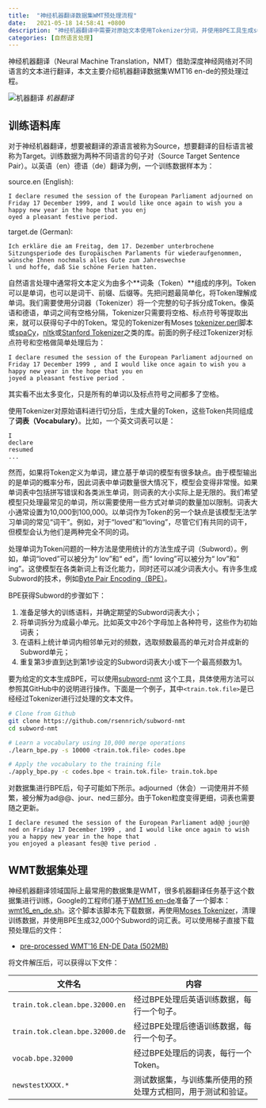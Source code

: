 ```yaml
---
title:  "神经机器翻译数据集WMT预处理流程"
date:   2021-05-18 14:58:41 +0800
description: "神经机器翻译中需要对原始文本使用Tokenizer分词，并使用BPE工具生成subword子词。"
categories: [自然语言处理]
---
```


神经机器翻译（Neural Machine Translation，NMT）借助深度神经网络对不同语言的文本进行翻译，本文主要介绍机器翻译数据集WMT16 en-de的预处理过程。

![机器翻译](http://aixingqiu-1258949597.cos.ap-beijing.myqcloud.com/2021-05-18-070114.gif)
*机器翻译*

## 训练语料库

对于神经机器翻译，想要被翻译的源语言被称为Source，想要翻译的目标语言被称为Target。训练数据为两种不同语言的句子对（Source Target Sentence Pair）。以英语（en）德语（de）翻译为例，一个训练数据样本为：

source.en (English):

```
I declare resumed the session of the European Parliament adjourned on Friday 17 December 1999, and I would like once again to wish you a happy new year in the hope that you enj
oyed a pleasant festive period.
```

target.de (German):

```
Ich erkläre die am Freitag, dem 17. Dezember unterbrochene Sitzungsperiode des Europäischen Parlaments für wiederaufgenommen, wünsche Ihnen nochmals alles Gute zum Jahreswechse
l und hoffe, daß Sie schöne Ferien hatten.
```

自然语言处理中通常将文本定义为由多个**词条（Token）**组成的序列。Token可以是单词，也可以是词干、前缀、后缀等。先把问题最简单化，将Token理解成单词。我们需要使用分词器（Tokenizer）将一个完整的句子拆分成Token。像英语和德语，单词之间有空格分隔，Tokenizer只需要将空格、标点符号等提取出来，就可以获得句子中的Token。常见的Tokenizer有Moses [tokenizer.perl](https://github.com/moses-smt/mosesdecoder/blob/master/scripts/tokenizer/tokenizer.perl)脚本或[spaCy](https://spacy.io/docs/usage/processing-text)，[nltk](http://www.nltk.org/api/nltk.tokenize.html)或[Stanford Tokenizer](http://nlp.stanford.edu/software/tokenizer.shtml)之类的库。前面的例子经过Tokenizer对标点符号和空格做简单处理后为：

```
I declare resumed the session of the European Parliament adjourned on Friday 17 December 1999 , and I would like once again to wish you a happy new year in the hope that you en
joyed a pleasant festive period .
```

其实看不出太多变化，只是所有的单词以及标点符号之间都多了空格。

使用Tokenizer对原始语料进行切分后，生成大量的Token，这些Token共同组成了**词表（Vocabulary）**。比如，一个英文词表可以是：

```
I
declare
resumed
...
```

然而，如果将Token定义为单词，建立基于单词的模型有很多缺点。由于模型输出的是单词的概率分布，因此词表中单词数量很大情况下，模型会变得非常慢。如果单词表中包括拼写错误和各类派生单词，则词表的大小实际上是无限的。我们希望模型只处理最常见的单词，所以需要使用一些方式对单词的数量加以限制。词表大小通常设置为10,000到100,000。以单词作为Token的另一个缺点是该模型无法学习单词的常见“词干”。例如，对于“loved”和“loving”，尽管它们有共同的词干，但模型会认为他们是两种完全不同的词。

处理单词为Token问题的一种方法是使用统计的方法生成子词（Subword）。例如，单词“loved”可以被分为“ lov”和“ ed”，而“ loving”可以被分为“ lov”和“ ing”。这使模型在各类新词上有泛化能力，同时还可以减少词表大小。有许多生成Subword的技术，例如[Byte Pair Encoding（BPE）](https://arxiv.org/abs/1508.07909)。

BPE获得Subword的步骤如下：

1. 准备足够大的训练语料，并确定期望的Subword词表大小；
2. 将单词拆分为成最小单元。比如英文中26个字母加上各种符号，这些作为初始词表；
3. 在语料上统计单词内相邻单元对的频数，选取频数最高的单元对合并成新的Subword单元；
4. 重复第3步直到达到第1步设定的Subword词表大小或下一个最高频数为1。

要为给定的文本生成BPE，可以使用[subword-nmt](https://github.com/rsennrich/subword-nmt) 这个工具，具体使用方法可以参照其GitHub中的说明进行操作。下面是一个例子，其中`<train.tok.file>`是已经经过Tokenizer进行过处理的文本文件。

```bash
# Clone from Github
git clone https://github.com/rsennrich/subword-nmt
cd subword-nmt

# Learn a vocabulary using 10,000 merge operations
./learn_bpe.py -s 10000 <train.tok.file> codes.bpe

# Apply the vocabulary to the training file
./apply_bpe.py -c codes.bpe < train.tok.file> train.tok.bpe
```

对数据集进行BPE后，句子可能如下所示。adjourned（休会）一词使用并不频繁，被分解为ad@@、jour、ned三部分。由于Token粒度变得更细，词表也需要随之更新。

```
I declare resumed the session of the European Parliament ad@@ jour@@ ned on Friday 17 December 1999 , and I would like once again to wish you a happy new year in the hope that 
you enjoyed a pleasant fes@@ tive period .
```

## WMT数据集处理

神经机器翻译领域国际上最常用的数据集是WMT，很多机器翻译任务基于这个数据集进行训练，Google的工程师们基于[WMT16 en-de](http://www.statmt.org/wmt16/translation-task.html)准备了一个脚本：[wmt16_en_de.sh](https://github.com/google/seq2seq/blob/master/bin/data/wmt16_en_de.sh)。这个脚本该脚本先下载数据，再使用[Moses Tokenizer](https://github.com/moses-smt/mosesdecoder/blob/master/scripts/tokenizer/tokenizer.perl)，清理训练数据，并使用BPE生成32,000个Subword的词汇表。可以使用梯子直接下载预处理后的文件：
- [pre-processed WMT'16 EN-DE Data (502MB)](https://drive.google.com/open?id=0B_bZck-ksdkpM25jRUN2X2UxMm8)

 将文件解压后，可以获得以下文件：

| 文件名                         | 内容                                                         |
| ------------------------------ | ------------------------------------------------------------ |
| `train.tok.clean.bpe.32000.en` | 经过BPE处理后英语训练数据，每行一个句子。                    |
| `train.tok.clean.bpe.32000.de` | 经过BPE处理后德语训练数据，每行一个句子。                    |
| `vocab.bpe.32000`              | 经过BPE处理后的词表，每行一个Token。                         |
| `newstestXXXX.*`               | 测试数据集，与训练集所使用的预处理方式相同，用于测试和验证。 |

